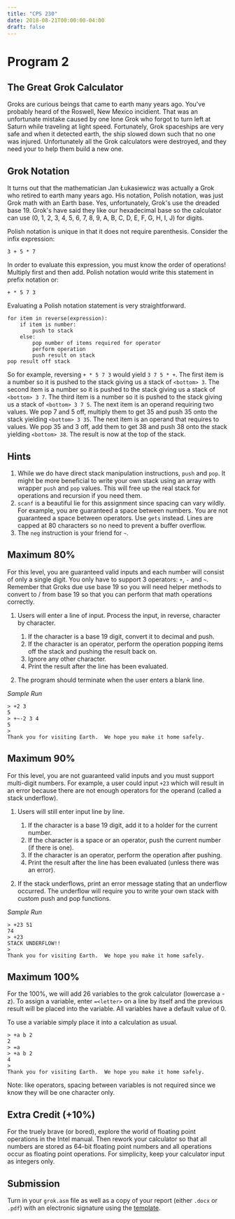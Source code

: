 ```yaml
---
title: "CPS 230"
date: 2018-08-21T00:00:00-04:00
draft: false
---
```


# Program 2

## The Great Grok Calculator

Groks are curious beings that came to earth many years ago.  You've probably heard of the Roswell, New Mexico incidient.  That was an unfortunate mistake caused by one lone Grok who forgot to turn left at Saturn while traveling at light speed.  Fortunately, Grok spaceships are very safe and when it detected earth, the ship slowed down such that no one was injured.  Unfortunately all the Grok calculators were destroyed, and they need your to help them build a new one.

## Grok Notation

It turns out that the mathematician Jan Łukasiewicz was actually a Grok who retired to earth many years ago.  His notation, Polish notation, was just Grok math with an Earth base.  Yes, unfortunately, Grok's use the dreaded base 19.  Grok's have said they like our hexadecimal base so the calculator can use (0, 1, 2, 3, 4, 5, 6, 7, 8, 9, A, B, C, D, E, F, G, H, I, J) for digits.

Polish notation is unique in that it does not require parenthesis. Consider the infix expression:

```
3 + 5 * 7
```

In order to evaluate this expression, you must know the order of operations!  Multiply first and then add.  Polish notation would write this statement in prefix notation or:

```
+ * 5 7 3
```

Evaluating a Polish notation statement is very straightforward.

```
for item in reverse(expression):
    if item is number:
        push to stack
    else:
        pop number of items required for operator
        perform operation
        push result on stack
pop result off stack
```

So for example, reversing `+ * 5 7 3` would yield `3 7 5 * +`. The first item is a number so it is pushed to the stack giving us a stack of `<bottom> 3`.  The second item is a number so it is pushed to the stack giving us a stack of `<bottom> 3 7`.  The third item is a number so it is pushed to the stack giving us a stack of `<bottom> 3 7 5`.  The next item is an operand requiring two values.  We pop 7 and 5 off, multiply them to get 35 and push 35 onto the stack yielding `<bottom> 3 35`.  The next item is an operand that requires to values.  We pop 35 and 3 off, add them to get 38 and push 38 onto the stack yielding `<bottom> 38`.  The result is now at the top of the stack.

## Hints

1. While we do have direct stack manipulation instructions, `push` and `pop`.  It might be more beneficial to write your own stack using an array with wrapper `push` and `pop` values.  This will free up the real stack for operations and recursion if you need them.
1. `scanf` is a beautiful lie for this assignment since spacing can vary wildly.  For example, you are guaranteed a space between numbers.  You are not guaranteed a space between operators.  Use `gets` instead.  Lines are capped at 80 characters so no need to prevent a buffer overflow.
1. The `neg` instruction is your friend for `~`.

## Maximum 80%

For this level, you are guaranteed valid inputs and each number will consist of only a single digit.  You only have to support 3 operators: `+`, `-` and `~`.  Remember that Groks due use base 19 so you will need helper methods to convert to / from base 19 so that you can perform that math operations correctly.

1. Users will enter a line of input.  Process the input, in reverse, character by character.

    1. If the character is a base 19 digit, convert it to decimal and push.
    1. If the character is an operator, perform the operation popping items off the stack and pushing the result back on.
    1. Ignore any other character.
    1. Print the result after the line has been evaluated.

1. The program should terminate when the user enters a blank line.

_Sample Run_
```
> +2 3
5
> +~-2 3 4
5
>
Thank you for visiting Earth.  We hope you make it home safely.
```

## Maximum 90%

For this level, you are not guaranteed valid inputs and you must support multi-digit numbers. For example, a user could input `+23` which will result in an error because there are not enough operators for the operand (called a stack underflow).

1. Users will still enter input line by line.

    1. If the character is a base 19 digit, add it to a holder for the current number.
    1. If the character is a space or an operator, push the current number (if there is one).
    1. If the character is an operator, perform the operation after pushing.
    1. Print the result after the line has been evaluated (unless there was an error).

1. If the stack underflows, print an error message stating that an underflow occurred.  The underflow will require you to write your own stack with custom push and pop functions.

_Sample Run_
```
> +23 51
74
> +23
STACK UNDERFLOW!!
>
Thank you for visiting Earth.  We hope you make it home safely.
```

## Maximum 100%

For the 100%, we will add 26 variables to the grok calculator (lowercase a - z).  To assign a variable, enter `=<letter>` on a line by itself and the previous result will be placed into the variable.  All variables have a default value of 0.

To use a variable simply place it into a calculation as usual.

```
> +a b 2
2
> =a
> +a b 2
4
>
Thank you for visiting Earth.  We hope you make it home safely.
```

Note: like operators, spacing between variables is not required since we know they will be one character only.

## Extra Credit (+10%)

For the truely brave (or bored), explore the world of floating point operations in the Intel manual.  Then rework your calculator so that all numbers are stored as 64-bit floating point numbers and all operations occur as floating point operations.  For simplicity, keep your calculator input as integers only.

## Submission

Turn in your `grok.asm` file as well as a copy of your report (either `.docx` or `.pdf`) with an electronic signature using the [template](/bju/cps230/downloads/report_template.docx).
